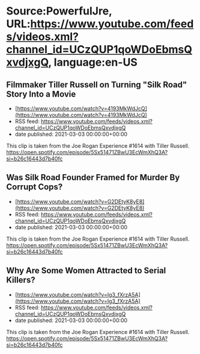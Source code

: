 # Source:PowerfulJre, URL:https://www.youtube.com/feeds/videos.xml?channel_id=UCzQUP1qoWDoEbmsQxvdjxgQ, language:en-US

## Filmmaker Tiller Russell on Turning "Silk Road" Story Into a Movie
 - [https://www.youtube.com/watch?v=4193MkWdJcQ](https://www.youtube.com/watch?v=4193MkWdJcQ)
 - RSS feed: https://www.youtube.com/feeds/videos.xml?channel_id=UCzQUP1qoWDoEbmsQxvdjxgQ
 - date published: 2021-03-03 00:00:00+00:00

This clip is taken from the Joe Rogan Experience #1614 with Tiller Russell. https://open.spotify.com/episode/5Sx51471ZBwU3EcWmXhQ3A?si=b26c16443d7b40fc

## Was Silk Road Founder Framed for Murder By Corrupt Cops?
 - [https://www.youtube.com/watch?v=G2DEtyK8yE8](https://www.youtube.com/watch?v=G2DEtyK8yE8)
 - RSS feed: https://www.youtube.com/feeds/videos.xml?channel_id=UCzQUP1qoWDoEbmsQxvdjxgQ
 - date published: 2021-03-03 00:00:00+00:00

This clip is taken from the Joe Rogan Experience #1614 with Tiller Russell. https://open.spotify.com/episode/5Sx51471ZBwU3EcWmXhQ3A?si=b26c16443d7b40fc

## Why Are Some Women Attracted to Serial Killers?
 - [https://www.youtube.com/watch?v=Ig3_fXrzA5A](https://www.youtube.com/watch?v=Ig3_fXrzA5A)
 - RSS feed: https://www.youtube.com/feeds/videos.xml?channel_id=UCzQUP1qoWDoEbmsQxvdjxgQ
 - date published: 2021-03-03 00:00:00+00:00

This clip is taken from the Joe Rogan Experience #1614 with Tiller Russell. https://open.spotify.com/episode/5Sx51471ZBwU3EcWmXhQ3A?si=b26c16443d7b40fc

